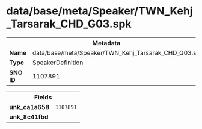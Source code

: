 <h1>data/base/meta/Speaker/TWN_Kehj_Tarsarak_CHD_G03.spk</h1><table><tr><th colspan="100%">Metadata</th></tr><tr><td><b>Name</b></td><td>data/base/meta/Speaker/TWN_Kehj_Tarsarak_CHD_G03.spk</td></tr><tr><td><b>Type</b></td><td>SpeakerDefinition</td></tr><tr><td><b>SNO ID</b></td><td>1107891</td></tr></table>

<table><tr><th colspan="100%">Fields</th></tr><tr><td><b>unk_ca1a658</b></td><td><code>1107891</code></td></tr><tr><td><b>unk_8c41fbd</b></td><td></td></tr></table>

